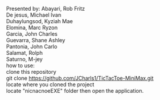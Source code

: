 Presented by: Abayari, Rob Fritz <br/> De jesus, Michael Ivan <br/> Duhaylungsod, Kyziah Mae <br/> Elomina, Marc Ryzon <br/> Garcia, John Charles <br/> Guevarra, Shane Ashley <br/> Pantonia, John Carlo <br/> Salamat, Rolph <br/> Saturno, M-jey <br/>how to use: <br/> clone this repository <br/> git clone https://github.com/JCharls1/TicTacToe-MiniMax.git <br/> locate where you cloned the project <br/> locate "nicnacnoeEXE" folder then open the application.
